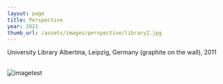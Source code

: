 ```yaml
---
layout: page
title: Perspective
year: 2021
thumb_url: /assets/images/perspective/library2.jpg
---
```


<section markdown="1" class="EN">
University Library Albertina, Leipzig, Germany
(graphite on the wall), 2011

<br>
<br>

![imagetest]({{site.baseurl}}/assets/images/perspective/library2.jpg)

<br><br>

</section>

<section markdown="1" class="UKR">
</section>